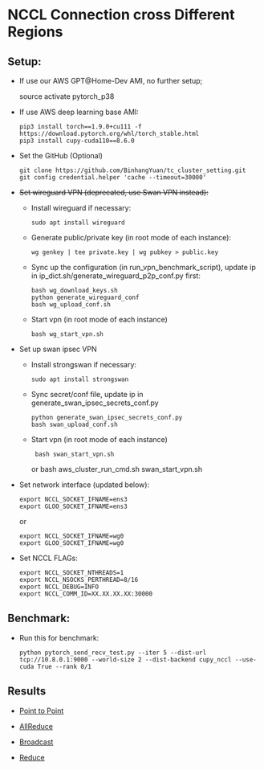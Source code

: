 # NCCL Connection cross Different Regions

## Setup:

- If use our AWS GPT@Home-Dev AMI, no further setup; 
      
     source activate pytorch_p38

- If use AWS deep learning base AMI:

      pip3 install torch==1.9.0+cu111 -f https://download.pytorch.org/whl/torch_stable.html
      pip3 install cupy-cuda110==8.6.0


- Set the GitHub (Optional) 

      git clone https://github.com/BinhangYuan/tc_cluster_setting.git
      git config credential.helper 'cache --timeout=30000'

- <del>Set wireguard VPN (deprecated, use Swan VPN instead):

  - Install wireguard if necessary:
      
        sudo apt install wireguard

  - Generate public/private key (in root mode of each instance):
        
        wg genkey | tee private.key | wg pubkey > public.key
  
  - Sync up the configuration (in run_vpn_benchmark_script), update ip in ip_dict.sh/generate_wireguard_p2p_conf.py first: 
        
        bash wg_download_keys.sh
        python generate_wireguard_conf
        bash wg_upload_conf.sh
  
  - Start vpn (in root mode of each instance)

        bash wg_start_vpn.sh

- Set up swan ipsec VPN
  - Install strongswan if necessary:
      
        sudo apt install strongswan
  - Sync secret/conf file, update ip in generate_swan_ipsec_secrets_conf.py
        
        python generate_swan_ipsec_secrets_conf.py
        bash swan_upload_conf.sh
  
  - Start vpn (in root mode of each instance)
        
         bash swan_start_vpn.sh
    or
         bash aws_cluster_run_cmd.sh swan_start_vpn.sh


- Set network interface (updated below):

      export NCCL_SOCKET_IFNAME=ens3
      export GLOO_SOCKET_IFNAME=ens3
  or    

      export NCCL_SOCKET_IFNAME=wg0
      export GLOO_SOCKET_IFNAME=wg0


- Set NCCL FLAGs:

      export NCCL_SOCKET_NTHREADS=1
      export NCCL_NSOCKS_PERTHREAD=8/16
      export NCCL_DEBUG=INFO
      export NCCL_COMM_ID=XX.XX.XX.XX:30000


## Benchmark:

- Run this for benchmark:

      python pytorch_send_recv_test.py --iter 5 --dist-url tcp://10.8.0.1:9000 --world-size 2 --dist-backend cupy_nccl --use-cuda True --rank 0/1

## Results 

- [Point to Point](./results/p2p.md)

- [AllReduce](./results/allreduce.md)

- [Broadcast](./results/broadcast.md)

- [Reduce](./results/reduce.md)






